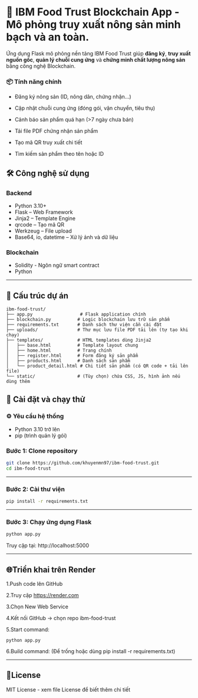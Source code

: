 # 🌾 IBM Food Trust Blockchain App - Mô phỏng truy xuất nông sản minh bạch và an toàn.

Ứng dụng Flask mô phỏng nền tảng IBM Food Trust giúp **đăng ký**, **truy xuất nguồn gốc**, **quản lý chuỗi cung ứng** và **chứng minh chất lượng nông sản** bằng công nghệ Blockchain.

### 📦 Tính năng chính
- Đăng ký nông sản (ID, nông dân, chứng nhận…)

- Cập nhật chuỗi cung ứng (đóng gói, vận chuyển, tiêu thụ)

- Cảnh báo sản phẩm quá hạn (>7 ngày chưa bán)

- Tải file PDF chứng nhận sản phẩm

- Tạo mã QR truy xuất chi tiết

- Tìm kiếm sản phẩm theo tên hoặc ID

## 🛠️ Công nghệ sử dụng

### Backend
- Python 3.10+
- Flask – Web Framework
- Jinja2 – Template Engine
- qrcode – Tạo mã QR
- Werkzeug – File upload
- Base64, io, datetime – Xử lý ảnh và dữ liệu

### Blockchain
- Solidity - Ngôn ngữ smart contract
- Python

---

## 📁 Cấu trúc dự án


```
ibm-food-trust/
├── app.py                  # Flask application chính
├── blockchain.py          # Logic blockchain lưu trữ sản phẩm
├── requirements.txt       # Danh sách thư viện cần cài đặt
├── uploads/               # Thư mục lưu file PDF tải lên (tự tạo khi chạy)
├── templates/             # HTML templates dùng Jinja2
│   ├── base.html          # Template layout chung
│   ├── home.html          # Trang chính
│   ├── register.html      # Form đăng ký sản phẩm
│   ├── products.html      # Danh sách sản phẩm
│   └── product_detail.html # Chi tiết sản phẩm (có QR code + tải lên file)
└── static/                # (Tùy chọn) chứa CSS, JS, hình ảnh nếu dùng thêm
```

## 🚀 Cài đặt và chạy thử

### ⚙️ Yêu cầu hệ thống
- Python 3.10 trở lên
- pip (trình quản lý gói)
  
### Bước 1: Clone repository

```bash
git clone https://github.com/khuyenmn97/ibm-food-trust.git
cd ibm-food-trust
```

---

### Bước 2: Cài thư viện

```bash
pip install -r requirements.txt
```

---

### Bước 3: Chạy ứng dụng Flask

```bash
python app.py
```

Truy cập tại: http://localhost:5000

---

## 🌐Triển khai trên Render 

  1.Push code lên GitHub
  
  2.Truy cập https://render.com
  
  3.Chọn New Web Service
  
  4.Kết nối GitHub → chọn repo ibm-food-trust
  
  5.Start command:
  
    python app.py
  6.Build command: (Để trống hoặc dùng pip install -r requirements.txt)

  ---
  ## 📄License
  MIT License - xem file License để biết thêm chi tiết
